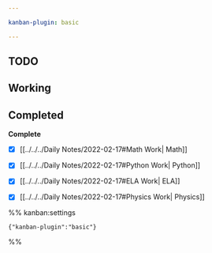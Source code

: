 ```yaml
---

kanban-plugin: basic

---
```


## TODO



## Working



## Completed

**Complete**
- [x] [[../../../Daily Notes/2022-02-17#Math Work| Math]]
- [x] [[../../../Daily Notes/2022-02-17#Python Work| Python]]
- [x] [[../../../Daily Notes/2022-02-17#ELA Work| ELA]]
- [x] [[../../../Daily Notes/2022-02-17#Physics Work| Physics]]




%% kanban:settings
```
{"kanban-plugin":"basic"}
```
%%